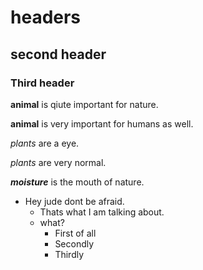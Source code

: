 # headers

## second header

### Third header

**animal** is qiute important for nature.

__animal__ is very important for humans as well.

*plants* are a eye.

_plants_ are very normal.

***moisture*** is the mouth of nature.

- Hey jude dont be afraid.
  - Thats what I am talking about.
  - what?
    - First of all
    - Secondly
    - Thirdly

